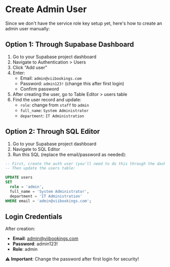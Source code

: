 # Create Admin User

Since we don't have the service role key setup yet, here's how to create an admin user manually:

## Option 1: Through Supabase Dashboard

1. Go to your Supabase project dashboard
2. Navigate to Authentication > Users
3. Click "Add user" 
4. Enter:
   - Email: `admin@viibookings.com`
   - Password: `admin123!` (change this after first login)
   - Confirm password
5. After creating the user, go to Table Editor > users table
6. Find the user record and update:
   - `role`: change from `staff` to `admin`
   - `full_name`: `System Administrator`
   - `department`: `IT Administration`

## Option 2: Through SQL Editor

1. Go to your Supabase project dashboard
2. Navigate to SQL Editor
3. Run this SQL (replace the email/password as needed):

```sql
-- First, create the auth user (you'll need to do this through the dashboard)
-- Then update the users table:

UPDATE users 
SET 
  role = 'admin',
  full_name = 'System Administrator',
  department = 'IT Administration'
WHERE email = 'admin@viibookings.com';
```

## Login Credentials

After creation:
- **Email**: admin@viibookings.com
- **Password**: admin123!
- **Role**: admin

⚠️ **Important**: Change the password after first login for security!